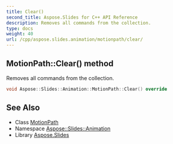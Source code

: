 ```yaml
---
title: Clear()
second_title: Aspose.Slides for C++ API Reference
description: Removes all commands from the collection.
type: docs
weight: 40
url: /cpp/aspose.slides.animation/motionpath/clear/
---
```

## MotionPath::Clear() method


Removes all commands from the collection.

```cpp
void Aspose::Slides::Animation::MotionPath::Clear() override
```

## See Also

* Class [MotionPath](./)
* Namespace [Aspose::Slides::Animation](../)
* Library [Aspose.Slides](../../)